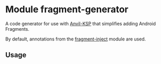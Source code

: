 # Module fragment-generator

A code generator for use with [Anvil-KSP] that simplifies adding Android Fragments.

By default, annotations from the [fragment-inject] module are used.

## Usage


[Anvil-KSP]: https://github.com/ZacSweers/anvil
[fragment-inject]: https://illarionov.github.io/pixnews-anvil-codegen/fragment-inject/
